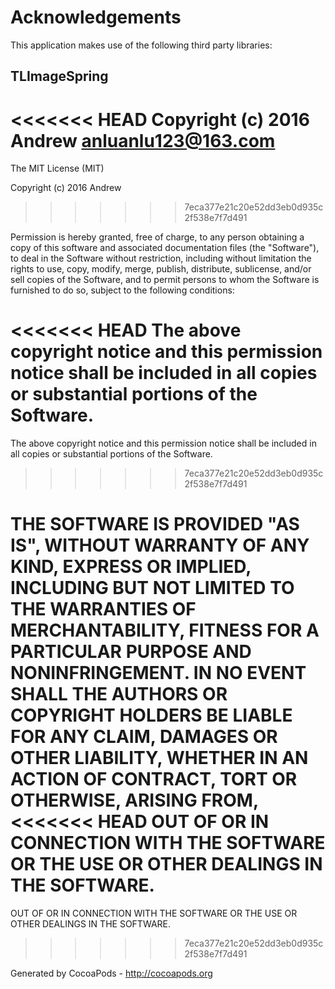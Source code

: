 # Acknowledgements
This application makes use of the following third party libraries:

## TLImageSpring

<<<<<<< HEAD
Copyright (c) 2016 Andrew <anluanlu123@163.com>
=======
The MIT License (MIT)

Copyright (c) 2016 Andrew
>>>>>>> 7eca377e21c20e52dd3eb0d935c2f538e7f7d491

Permission is hereby granted, free of charge, to any person obtaining a copy
of this software and associated documentation files (the "Software"), to deal
in the Software without restriction, including without limitation the rights
to use, copy, modify, merge, publish, distribute, sublicense, and/or sell
copies of the Software, and to permit persons to whom the Software is
furnished to do so, subject to the following conditions:

<<<<<<< HEAD
The above copyright notice and this permission notice shall be included in
all copies or substantial portions of the Software.
=======
The above copyright notice and this permission notice shall be included in all
copies or substantial portions of the Software.
>>>>>>> 7eca377e21c20e52dd3eb0d935c2f538e7f7d491

THE SOFTWARE IS PROVIDED "AS IS", WITHOUT WARRANTY OF ANY KIND, EXPRESS OR
IMPLIED, INCLUDING BUT NOT LIMITED TO THE WARRANTIES OF MERCHANTABILITY,
FITNESS FOR A PARTICULAR PURPOSE AND NONINFRINGEMENT. IN NO EVENT SHALL THE
AUTHORS OR COPYRIGHT HOLDERS BE LIABLE FOR ANY CLAIM, DAMAGES OR OTHER
LIABILITY, WHETHER IN AN ACTION OF CONTRACT, TORT OR OTHERWISE, ARISING FROM,
<<<<<<< HEAD
OUT OF OR IN CONNECTION WITH THE SOFTWARE OR THE USE OR OTHER DEALINGS IN
THE SOFTWARE.
=======
OUT OF OR IN CONNECTION WITH THE SOFTWARE OR THE USE OR OTHER DEALINGS IN THE
SOFTWARE.
>>>>>>> 7eca377e21c20e52dd3eb0d935c2f538e7f7d491

Generated by CocoaPods - http://cocoapods.org
